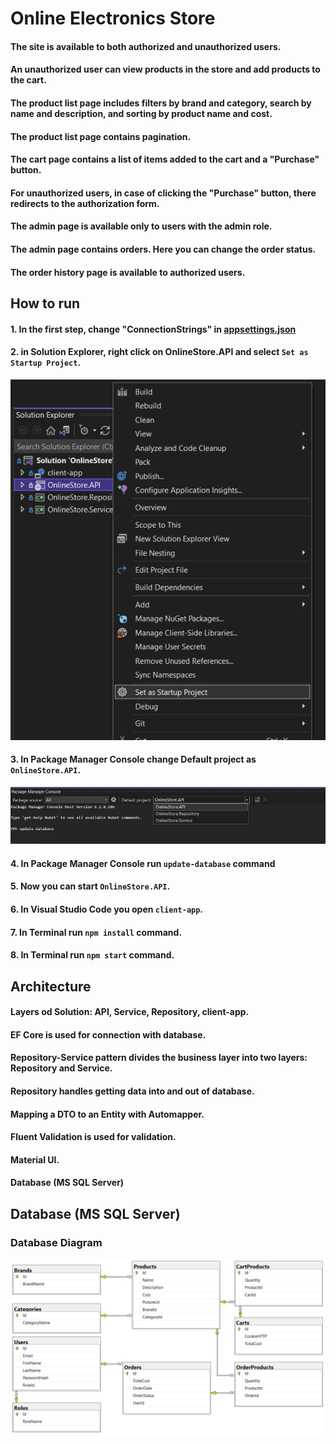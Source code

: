 # Online Electronics Store

#### The site is available to both authorized and unauthorized users.
#### An unauthorized user can view products in the store and add products to the cart.
#### The product list page includes filters by brand and category, search by name and description, and sorting by product name and cost.
#### The product list page contains pagination.
#### The cart page contains a list of items added to the cart and a "Purchase" button.
#### For unauthorized users, in case of clicking the "Purchase" button, there redirects to the authorization form.
#### The admin page is available only to users with the admin role.
#### The admin page contains orders. Here you can change the order status. 
#### The order history page is available to authorized users.

## How to run
#### 1. In the first step, change "ConnectionStrings" in [appsettings.json](https://github.com/jarekblady/OnlineStore/blob/master/OnlineStore.API/appsettings.json)
#### 2. in Solution Explorer, right click on OnlineStore.API and select `Set as Startup Project`.
![Startup Project](https://github.com/jarekblady/OnlineStore/blob/master/StartupProject.PNG)
#### 3. In Package Manager Console change Default project as `OnlineStore.API`.
![Package Manager Console](https://github.com/jarekblady/OnlineStore/blob/master/PackageManagerConsole.PNG)
#### 4. In Package Manager Console run `update-database` command
#### 5. Now you can start `OnlineStore.API`.
#### 6. In Visual Studio Code you open `client-app`.
#### 7. In Terminal run `npm install` command.
#### 8. In Terminal run `npm start` command.

## Architecture

#### Layers od Solution: API, Service, Repository, client-app. 
#### EF Core is used for connection with database.
#### Repository-Service pattern divides the business layer into two layers: Repository and Service.
#### Repository handles getting data into and out of database.
#### Mapping a DTO to an Entity with Automapper.
#### Fluent Validation is used for validation.
#### Material UI.
#### Database (MS SQL Server)

## Database (MS SQL Server)
### Database Diagram
![Database Diagram2](https://github.com/jarekblady/OnlineStore/blob/master/DatabaseDiagram2.PNG)